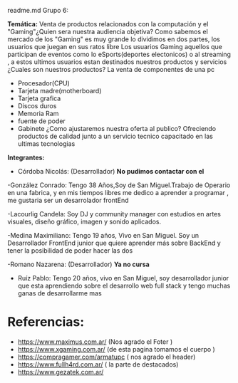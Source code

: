 readme.md
 Grupo 6:

**Temática:** Venta de productos relacionados con la computación y el "Gaming"¿Quien sera nuestra audiencia objetiva? Como sabemos el mercado de los "Gaming" es muy grande lo dividimos en dos partes, los usuarios que juegan en sus ratos libre 
 Los usuarios Gaming aquellos que participan de eventos como lo eSports(deportes electonicos) o al streaming , a estos ultimos  usuarios estan destinados nuestros productos y servicios ¿Cuales son nuestros productos? La venta de componentes de una pc
 * Procesador(CPU)
 * Tarjeta madre(motherboard)
 * Tarjeta grafica
 * Discos duros
 * Memoria Ram
 * fuente de poder
 * Gabinete
 ¿Como ajustaremos nuestra oferta al publico? Ofreciendo productos de calidad junto a un servicio tecnico capacitado en las ultimas tecnologias

 
 **Integrantes:**
- Córdoba Nicolás: (Desarrollador) **No pudimos contactar con el**

-González Conrado: Tengo 38 Años,Soy de San Miguel.Trabajo de Operario en una fabrica, y en mis tiempos libres me dedico a aprender a programar , me gustaria ser un desarrolador frontEnd

-Lacourlig Candela: Soy DJ y community manager con estudios en artes visuales, diseño gráfico, imagen y sonido aplicados.

-Medina Maximiliano: Tengo 19 años, Vivo en San Miguel. Soy un Desarrollador FrontEnd junior que quiere aprender más sobre BackEnd y tener la posibilidad de poder hacer las dos

-Romano Nazarena: (Desarrollador) **Ya no cursa**

- Ruíz Pablo: Tengo 20 años, vivo en San Miguel, soy desarrollador junior que esta aprendiendo sobre el desarrollo web full stack y tengo muchas ganas de desarrollarme mas


#  Referencias:
- https://www.maximus.com.ar/   (Nos agrado el Foter )
- https://www.xgaming.com.ar/   (de esta pagina tomamos el cuerpo )
- https://compragamer.com/armatupc  ( nos agrado el header)
- https://www.fullh4rd.com.ar/  ( la parte de destacados)
- https://www.gezatek.com.ar/